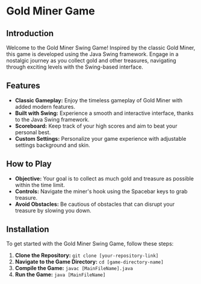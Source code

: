 # Gold Miner Game

## Introduction
Welcome to the Gold Miner Swing Game! Inspired by the classic Gold Miner, this game is developed using the Java Swing framework. Engage in a nostalgic journey as you collect gold and other treasures, navigating through exciting levels with the Swing-based interface.

## Features
- **Classic Gameplay:** Enjoy the timeless gameplay of Gold Miner with added modern features.
- **Built with Swing:** Experience a smooth and interactive interface, thanks to the Java Swing framework.
- **Scoreboard:** Keep track of your high scores and aim to beat your personal best.
- **Custom Settings:** Personalize your game experience with adjustable settings background and skin.

## How to Play
- **Objective:** Your goal is to collect as much gold and treasure as possible within the time limit.
- **Controls:** Navigate the miner's hook using the Spacebar keys to grab treasure.
- **Avoid Obstacles:** Be cautious of obstacles that can disrupt your treasure by slowing you down.

## Installation
To get started with the Gold Miner Swing Game, follow these steps:
1. **Clone the Repository:** `git clone [your-repository-link]`
2. **Navigate to the Game Directory:** `cd [game-directory-name]`
3. **Compile the Game:** `javac [MainFileName].java`
4. **Run the Game:** `java [MainFileName]`
